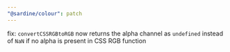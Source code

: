 ```yaml
---
"@sardine/colour": patch
---
```


fix: `convertCSSRGBtoRGB` now returns the alpha channel as `undefined` instead of `NaN` if no alpha is present in CSS RGB function
